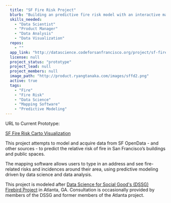 ```yaml
---
  title: "SF Fire Risk Project"
  blurb: "Building an predictive fire risk model with an interactive map of the San Francisco area."
  skills_needed: 
    - "Data Scientist"
    - "Product Manager"
    - "Data Analysis"
    - "Data Visualization"
  repos: 
    - ""
  app_link: "http://datascience.codeforsanfrancisco.org/project/sf-fire-risk/"
  license: null
  project_status: "prototype"
  project_lead: null
  project_members: null
  image_path: "http://product.ryangtanaka.com/images/sffd2.png"
  active: true
  tags: 
    - "Fire"
    - "Fire Risk"
    - "Data Science"
    - "Mapping Software"
    - "Predictive Modeling"
---
```

URL to Current Prototype:

[SF Fire Risk Carto Visualization](https://sf-fire-risk.carto.com/builder/c3e7dcb0-0acd-4575-9011-a9240208cd49)

This project attempts to model and acquire data from SF OpenData - and other sources - to predict the relative risk of fire in San Francisco’s buildings and public spaces.

The mapping software allows users to type in an address and see fire-related risks and incidences around their area, using predictive modeling driven by data science and data analysis.

This project is modeled after [Data Science for Social Good's (DSSG) Firebird Project](http://firebird.gatech.edu/) in Atlanta, GA.  Consultation is occasionally provided by members of the DSSG and former members of the Atlanta project.